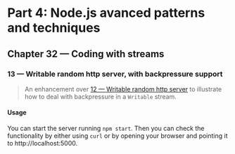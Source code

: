 # Part 4: Node.js avanced patterns and techniques
## Chapter 32 &mdash; Coding with streams
### 13 &mdash; Writable random http server, with backpressure support
> An enhancement over [12 &mdash; Writable random http server](12-writable-random-http-server) to illustrate how to deal with backpressure in a `Writable` stream.

#### Usage

You can start the server running `npm start`. Then you can check the functionality by either using `curl` or by opening your browser and pointing it to http://localhost:5000.

